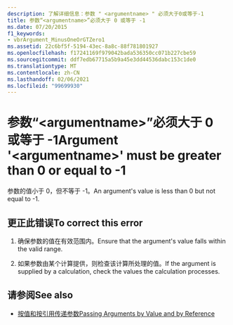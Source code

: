 ```yaml
---
description: 了解详细信息：参数 " <argumentname> " 必须大于0或等于-1
title: 参数“<argumentname>”必须大于 0 或等于 -1
ms.date: 07/20/2015
f1_keywords:
- vbrArgument_MinusOneOrGTZero1
ms.assetid: 22c6bf5f-5194-43ec-8a8c-88f781801927
ms.openlocfilehash: f17241169f979042bada536350cc071b227cbe59
ms.sourcegitcommit: ddf7edb67715a5b9a45e3dd44536dabc153c1de0
ms.translationtype: MT
ms.contentlocale: zh-CN
ms.lasthandoff: 02/06/2021
ms.locfileid: "99699930"
---
```

# <a name="argument-argumentname-must-be-greater-than-0-or-equal-to--1"></a><span data-ttu-id="c9b53-103">参数“\<argumentname>”必须大于 0 或等于 -1</span><span class="sxs-lookup"><span data-stu-id="c9b53-103">Argument '\<argumentname>' must be greater than 0 or equal to -1</span></span>

<span data-ttu-id="c9b53-104">参数的值小于 0，但不等于 -1。</span><span class="sxs-lookup"><span data-stu-id="c9b53-104">An argument's value is less than 0 but not equal to -1.</span></span>  
  
## <a name="to-correct-this-error"></a><span data-ttu-id="c9b53-105">更正此错误</span><span class="sxs-lookup"><span data-stu-id="c9b53-105">To correct this error</span></span>  
  
1. <span data-ttu-id="c9b53-106">确保参数的值在有效范围内。</span><span class="sxs-lookup"><span data-stu-id="c9b53-106">Ensure that the argument's value falls within the valid range.</span></span>  
  
2. <span data-ttu-id="c9b53-107">如果参数由某个计算提供，则检查该计算所处理的值。</span><span class="sxs-lookup"><span data-stu-id="c9b53-107">If the argument is supplied by a calculation, check the values the calculation processes.</span></span>  
  
## <a name="see-also"></a><span data-ttu-id="c9b53-108">请参阅</span><span class="sxs-lookup"><span data-stu-id="c9b53-108">See also</span></span>

- [<span data-ttu-id="c9b53-109">按值和按引用传递参数</span><span class="sxs-lookup"><span data-stu-id="c9b53-109">Passing Arguments by Value and by Reference</span></span>](../programming-guide/language-features/procedures/passing-arguments-by-value-and-by-reference.md)
